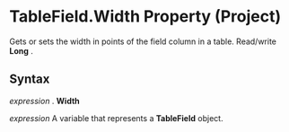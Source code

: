 
# TableField.Width Property (Project)

Gets or sets the width in points of the field column in a table. Read/write  **Long** .


## Syntax

 _expression_ . **Width**

 _expression_ A variable that represents a **TableField** object.

